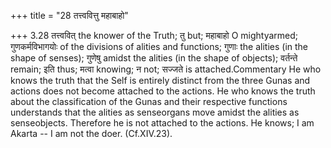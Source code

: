 +++
title = "28 तत्त्ववित्तु महाबाहो"

+++
3.28 तत्त्ववित् the knower of the Truth; तु but; महाबाहो O mightyarmed;
गुणकर्मविभागयोः of the divisions of alities and functions; गुणाः the
alities (in the shape of senses); गुणेषु amidst the alities (in the
shape of objects); वर्तन्ते remain; इति thus; मत्वा knowing; न not;
सज्जते is attached.Commentary He who knows the truth that the Self is
entirely distinct from the three Gunas and actions does not become
attached to the actions. He who knows the truth about the classification
of the Gunas and their respective functions understands that the alities
as senseorgans move amidst the alities as senseobjects. Therefore he is
not attached to the actions. He knows; I am Akarta -- I am not the doer.
(Cf.XIV.23).
